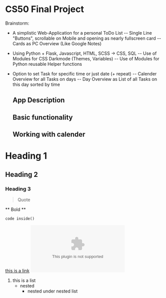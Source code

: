 # CS50 Final Project

Brainstorm:

- A simplistic Web-Application for a personal ToDo List
  -- Single Line "Buttons", scrollable on Mobile and opening as nearly fullscreen card
  -- Cards as PC Overview (Like Google Notes)

- Using Python + Flask, Javascript, HTML, SCSS -> CSS, SQL
  -- Use of Modules for CSS Darkmode (Themes, Variables)
  -- Use of Modules for Python reusable Helper functions

- Option to set Task for specific time or just date (+ repeat)
  -- Calender Overview for all Tasks on days
  -- Day Overview as List of all Tasks on this day sorted by time


  ## App Description


  ## Basic functionality


  ## Working with calender



# Heading 1
## Heading 2
### Heading 3
> Quote

** Bold **
```
code inside()
```
[this is a link](www.google.com)
![Picture alt text](link-to-img.com)
1. this is a list
    - nested
       - nested under nested list
